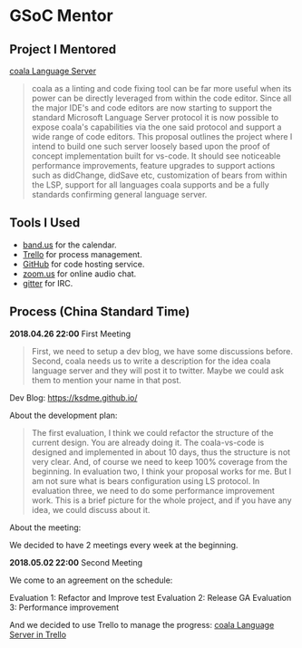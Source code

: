# GSoC Mentor

## Project I Mentored

[coala Language Server](https://summerofcode.withgoogle.com/projects/#4971369184362496)

> coala as a linting and code fixing tool can be far more useful when its power can be directly leveraged from within the code editor. Since all the major IDE's and code editors are now starting to support the standard Microsoft Language Server protocol it is now possible to expose coala's capabilities via the one said protocol and support a wide range of code editors. This proposal outlines the project where I intend to build one such server loosely based upon the proof of concept implementation built for vs-code. It should see noticeable performance improvements, feature upgrades to support actions such as didChange, didSave etc, customization of bears from within the LSP, support for all languages coala supports and be a fully standards confirming general language server.

## Tools I Used

- [band.us](https://band.us/) for the calendar.
- [Trello](https://trello.com) for process management.
- [GitHub](https://github.com) for code hosting service.
- [zoom.us](https://zoom.us) for online audio chat.
- [gitter](https://gitter.im) for IRC.

## Process (China Standard Time)

**2018.04.26 22:00** First Meeting

> First, we need to setup a dev blog, we have some discussions before.
Second, coala needs us to write a description for the idea coala language server and they will post it to twitter. Maybe we could ask them to mention your name in that post.

Dev Blog: https://ksdme.github.io/

About the development plan:

> The first evaluation, I think we could refactor the structure of the current design. You are already doing it.
The coala-vs-code is designed and implemented in about 10 days, thus the structure is not very clear.
And, of course we need to keep 100% coverage from the beginning.
In evaluation two, I think your proposal works for me.
But I am not sure what is bears configuration using LS protocol.
In evaluation three, we need to do some performance improvement work.
This is a brief picture for the whole project, and if you have any idea, we could discuss about it.

About the meeting:

We decided to have 2 meetings every week at the beginning.

**2018.05.02 22:00** Second Meeting

We come to an agreement on the schedule:

Evaluation 1: Refactor and Improve test
Evaluation 2: Release GA
Evaluation 3: Performance improvement

And we decided to use Trello to manage the progress: [coala Language Server in Trello](https://trello.com/b/yHuWxRlu/coala-language-server)
